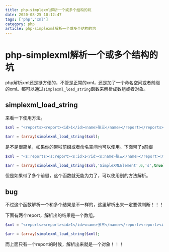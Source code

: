 ```yaml
---
title: php-simplexml解析一个或多个结构的坑
date: 2020-08-25 10:12:47
tags: ['php','xml']
category: php
article: php-simplexml解析一个或多个结构的坑
---
```


# php-simplexml解析一个或多个结构的坑

php解析xml还是挺方便的，不管是正常的xml，还是加了一个命名空间或者前缀的xml。都可以通过`simplexml_load_string`函数来解析成数组或者对象。

## simplexml_load_string

来看一下使用方法。

```php
$xml = "<reports><report><id>1</id><name>张三</name></report></reports>"

$arr = (array)simplexml_load_string($xml);
```

是不是很简单，如果你的带啦前缀或者命名空间也可以使用。下面带了s前缀


```php
$xml = "<s:reports><s:report><s:id>1</id><s:name>张三</name></report></reports>"

$arr = (array)simplexml_load_string($xml,'SimpleXMLElement',0,'s',true);
```

但是如果带了多个前缀，这个函数就无能为力了，可以使用别的方法解析。

## bug

不过这个函数解析一个和多个结果是不一样的，这里解析出来一定要做判断！！！

下面有两个report，解析出的结果是一个数组。

```php
$xml = "<reports><report><id>1</id><name>张三</name></report><report><id>1</id><name>张三</name></report></reports>"

$arr = (array)simplexml_load_string($xml);
```

而上面只有一个report的时候，解析出来就是一个对象！！！